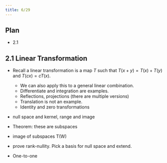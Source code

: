 ```yaml
---
title: 6/29
---
```


## Plan

* 2.1

## 2.1 Linear Transformation

- Recall a linear transformation is a map $T$ such that $T(x+y)=T(x)+T(y)$ and
  $T(cx)=cT(x)$.

    - We can also apply this to a general linear combination.
    - Differentiate and integration are examples.
    - Reflections, projections (there are multiple versions)
    - Translation is not an example.
    - Identity and zero transformations

- null space and kernel, range and image

- Theorem: these are subspaces

- image of subspaces T(W)

- prove rank-nullity. Pick a basis for null space and extend.

- One-to-one

